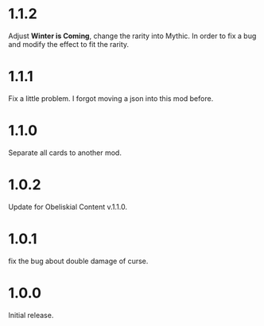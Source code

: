 # 1.1.2

Adjust **Winter is Coming**, change the rarity into Mythic. In order to fix a bug and modify the effect to fit the rarity.

# 1.1.1

Fix a little problem. I forgot moving a json into this mod before.

# 1.1.0

Separate all cards to another mod.

# 1.0.2

Update for Obeliskial Content v.1.1.0.

# 1.0.1

fix the bug about double damage of curse.

# 1.0.0

Initial release.